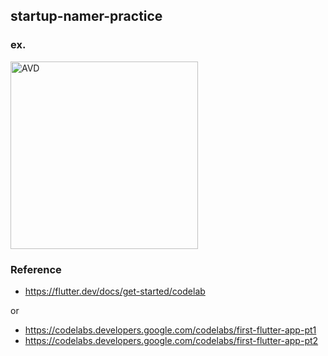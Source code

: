 ## startup-namer-practice

### ex.
<img src="https://user-images.githubusercontent.com/11611397/140651541-3a9fdc52-a6b5-47af-9083-e7790d053121.png" alt="AVD" width="300"/>

### Reference
- https://flutter.dev/docs/get-started/codelab

or
- https://codelabs.developers.google.com/codelabs/first-flutter-app-pt1
- https://codelabs.developers.google.com/codelabs/first-flutter-app-pt2
